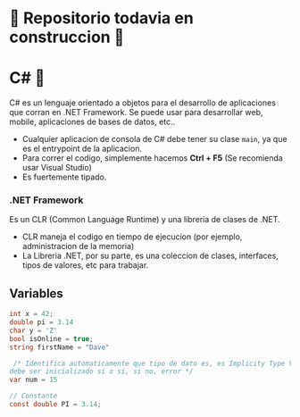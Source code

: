 # 👀️ Repositorio todavia en construccion 👀️

# C# 🚀️

C# es un lenguaje orientado a objetos para el desarrollo de aplicaciones que corran en .NET Framework. Se puede usar para desarrollar web, mobile, aplicaciones de bases de datos, etc..

* Cualquier aplicacion de consola de C# debe tener su clase `main`, ya que es el entrypoint de la aplicacion.
* Para correr el codigo, simplemente hacemos **Ctrl + F5** (Se recomienda usar Visual Studio)
* Es fuertemente tipado.

### .NET Framework

Es un CLR (Common Language Runtime) y una libreria de clases de .NET.

* CLR maneja el codigo en tiempo de ejecucion (por ejemplo, administracion de la memoria)
* La Libreria .NET, por su parte, es una coleccion de clases, interfaces, tipos de valores, etc para trabajar.

## Variables

```csharp
int ​x = 42;
double ​pi = 3.14
char y = 'Z'
bool ​isOnline = true;
string ​firstName = "Dave"

 /* Identifica automaticamente que tipo de dato es, es Implicity Type Variable, 
debe ser inicializado si o si, si no, error */
var num = 15

// Constante
const double PI = 3.14;
```

